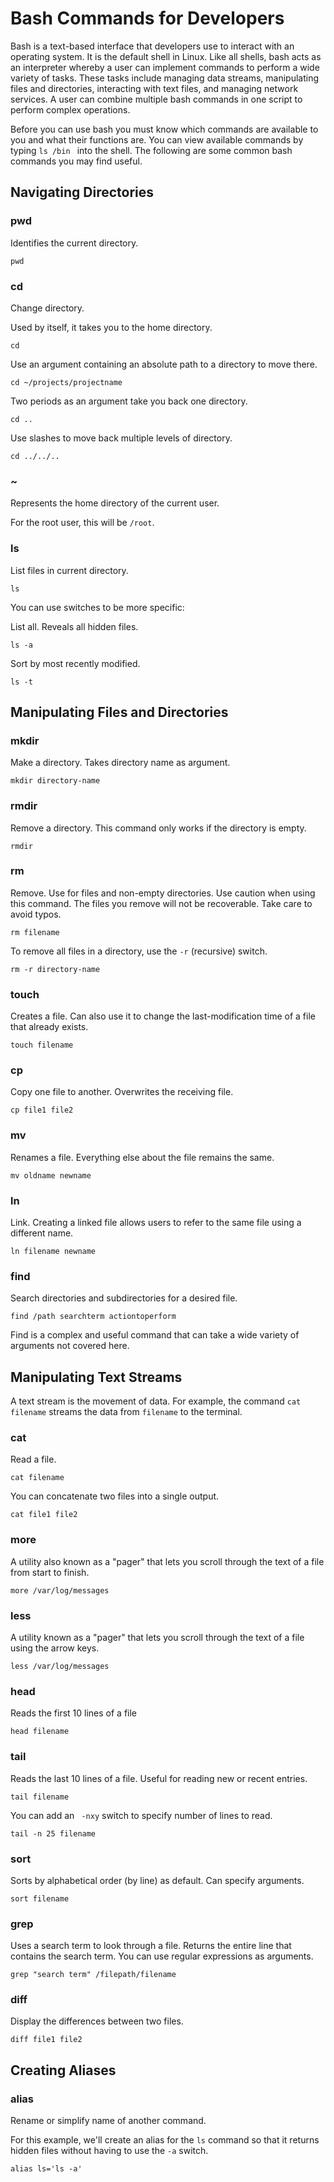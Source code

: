 # Bash Commands for Developers

Bash is a text-based interface that developers use to interact with an operating system. It is the default shell in Linux. Like all shells, bash acts as an interpreter whereby a user can implement commands to perform a wide variety of tasks. These tasks include managing data streams, manipulating files and directories, interacting with text files, and managing network services. A user can combine multiple bash commands in one script to perform complex operations.

Before you can use bash you must know which commands are available to you and what their functions are. You can view available commands by typing ```ls /bin ``` into the shell. The following are some common bash commands you may find useful.

## Navigating Directories

### pwd

Identifies the current directory.
```
pwd
```

### cd

Change directory. 

Used by itself, it takes you to the home directory.
```
cd
```

Use an argument containing an absolute path to a directory to move there.
```
cd ~/projects/projectname
```

Two periods as an argument take you back one directory.
```
cd ..
```

Use slashes to move back multiple levels of directory.
```
cd ../../..
```

### ~

Represents the home directory of the current user.

For the root user, this will be ```/root```.

### ls

List files in current directory.
```
ls
```

You can use switches to be more specific:

List all. Reveals all hidden files.
```
ls -a
```

Sort by most recently modified.
```
ls -t
```

## Manipulating Files and Directories

### mkdir
Make a directory. Takes directory name as argument.
```
mkdir directory-name
```

### rmdir
Remove a directory. This command only works if the directory is empty.
```
rmdir
```

### rm
Remove. Use for files and non-empty directories. Use caution when using this command. The files you remove will not be recoverable. Take care to avoid typos.
```
rm filename
```

To remove all files in a directory, use the ```-r``` (recursive) switch.
```
rm -r directory-name
```

### touch
Creates a file. Can also use it to change the last-modification time of a file that already exists.
```
touch filename
```

### cp
Copy one file to another. Overwrites the receiving file.
```
cp file1 file2
```

### mv
Renames a file. Everything else about the file remains the same.
```
mv oldname newname
```

### ln
Link. Creating a linked file allows users to refer to the same file using a different name.
```
ln filename newname
```

### find
Search directories and subdirectories for a desired file.
```
find /path searchterm actiontoperform
```

Find is a complex and useful command that can take a wide variety of arguments not covered here.

## Manipulating Text Streams

A text stream is the movement of data. For example, the command ```cat filename``` streams the data from ```filename``` to the terminal.

### cat
Read a file.
```
cat filename
```
You can concatenate two files into a single output.
```
cat file1 file2
```

### more
A utility also known as a "pager" that lets you scroll through the text of a file from start to finish.
```
more /var/log/messages
```

### less
A utility known as a "pager" that lets you scroll through the text of a file using the arrow keys.
```
less /var/log/messages
```

### head
Reads the first 10 lines of a file
```
head filename
```

### tail
Reads the last 10 lines of a file. Useful for reading new or recent entries.
```
tail filename
```

You can add an ``` -nxy``` switch to specify number of lines to read.
```
tail -n 25 filename
```

### sort
Sorts by alphabetical order (by line) as default. Can specify arguments.
```
sort filename
```

### grep
Uses a search term to look through a file. Returns the entire line that contains the search term. You can use regular expressions as arguments.
```
grep "search term" /filepath/filename
```

### diff
Display the differences between two files.
```
diff file1 file2
```

## Creating Aliases

### alias
Rename or simplify name of another command.

For this example, we'll create an alias for the ```ls``` command so that it returns hidden files without having to use the ```-a``` switch.
```
alias ls='ls -a'
```

